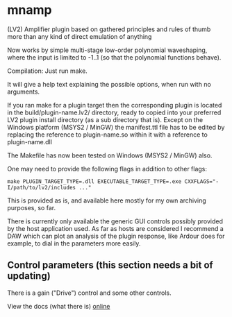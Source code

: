 # mnamp
(LV2) Amplifier plugin based on gathered principles and rules of thumb more than any kind of direct emulation of anything

Now works by simple multi-stage low-order polynomial waveshaping, where the input is limited to -1..1 (so that the polynomial functions behave).

Compilation:
Just run make.

It will give a help text explaining the possible options, when run with no arguments.

If you ran make for a plugin target then the corresponding plugin is located in the build/plugin-name.lv2/ directory, ready to copied into your preferred LV2 plugin install directory (as a sub directory that is).
Except on the Windows platform (MSYS2 / MinGW) the manifest.ttl file has to be edited by replacing the reference to plugin-name.so within it with a reference to plugin-name.dll

The Makefile has now been tested on Windows (MSYS2 / MinGW) also.

One may need to provide the following flags in addition to other flags:

    make PLUGIN_TARGET_TYPE=.dll EXECUTABLE_TARGET_TYPE=.exe CXXFLAGS="-I/path/to/lv2/includes ..."


This is provided as is, and available here mostly for my own archiving purposes, so far.

There is currently only available the generic GUI controls possibly provided by the host application used. As far as hosts are considered I recommend a DAW which can plot an analysis of the plugin response, like Ardour does for example, to dial in the parameters more easily.


Control parameters (this section needs a bit of updating)
-----------------------------------------------------------

There is a gain ("Drive") control and some other controls.

View the docs (what there is) <a href="https://omnp.github.io/mnamp">online</a>
